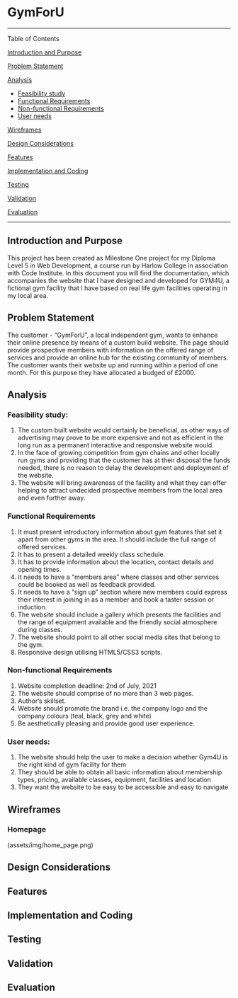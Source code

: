 # GymForU

---

Table of Contents

[Introduction and Purpose](#introduction-and-purpose)

[Problem Statement](#problem-statement)

[Analysis](#analysis)
  * [Feasibility study](#feasibility-study)
  * [Functional Requirements](#functional-requirements)
  * [Non-functional Requirements](#non-functional-requirements)
  * [User needs](#user-needs)

[Wireframes](#wireframes)

[Design Considerations](#design-considerations)

[Features](#features)

[Implementation and Coding](#implementation-and-coding)

[Testing](#testing)

[Validation](#validation)
  
[Evaluation](#evaluation)

---

## Introduction and Purpose

This project has been created as Milestone One project for my Diploma Level 5 in Web Development, a course run by Harlow College in association with Code Institute. 
In this document you will find the documentation, which accompanies the website that I have designed and developed for GYM4U, a fictional gym facility that I have based on real life gym facilities operating in my local area.

## Problem Statement

The customer - “GymForU”, a local independent gym, wants to enhance their online presence by means of a custom build website. The page should provide prospective members with information on the offered range of services and provide an online hub for the existing community of members. The customer wants their website up and running within a period of one month. For this purpose they have allocated a budged of £2000.

## Analysis

### Feasibility study:
1.	The custom built website would certainly be beneficial, as other ways of advertising may prove to be more expensive and not as efficient in the long run as a permanent interactive and responsive website would.
2.	In the face of growing competition from gym chains and other locally run gyms and providing that the customer has at their disposal the funds needed, there is no reason to delay the development and deployment of the website.
3.	The website will bring awareness of the facility and what they can offer helping to attract undecided prospective members from the local area and even further away.
 
### Functional Requirements
1.	It must present introductory information about gym features that set it apart from other gyms in the area. It should include the full range of offered services.
2.	It has to present a detailed weekly class schedule.
3.	It has to provide information about the location, contact details and opening times.
4.	It needs to have a “members area” where classes and other services could be booked as well as feedback provided.
5.	It needs to have a “sign up” section where new members could express their interest in joining in as a member and book a taster session or induction.
6.	The website should include a gallery which presents the facilities and the range of equipment available and the friendly social atmosphere during classes.
7.	The website should point to all other social media sites that belong to the gym.
8.	Responsive design utilising HTML5/CSS3 scripts.

### Non-functional Requirements
1.	Website completion deadline: 2nd of July, 2021
2.	The website should comprise of no more than 3 web pages.
3.	Author’s skillset.
4.	Website should promote the brand i.e. the company logo and the company colours (teal, black, grey and white)
5.	Be aesthetically pleasing and provide good user experience.

### User needs:
1.	The website should help the user to make a decision whether Gym4U is the right kind of gym facility for them
2.	They should be able to obtain all basic information about membership types, pricing, available classes, equipment, facilities and location
3.	They want the website to be easy to be accessible and easy to navigate 

## Wireframes

### Homepage
(assets/img/home_page.png)

## Design Considerations

## Features

## Implementation and Coding

## Testing

## Validation
  
## Evaluation


